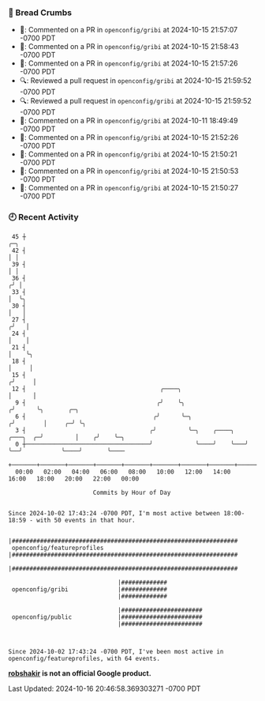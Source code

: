 ### 🍞 Bread Crumbs

 * 💬: Commented on a PR in  `openconfig/gribi` at 2024-10-15 21:57:07 -0700 PDT
 * 💬: Commented on a PR in  `openconfig/gribi` at 2024-10-15 21:58:43 -0700 PDT
 * 💬: Commented on a PR in  `openconfig/gribi` at 2024-10-15 21:57:26 -0700 PDT
 * 🔍: Reviewed a pull request in  `openconfig/gribi` at 2024-10-15 21:59:52 -0700 PDT
 * 🔍: Reviewed a pull request in  `openconfig/gribi` at 2024-10-15 21:59:52 -0700 PDT
 * 💬: Commented on a PR in  `openconfig/gribi` at 2024-10-11 18:49:49 -0700 PDT
 * 💬: Commented on a PR in  `openconfig/gribi` at 2024-10-15 21:52:26 -0700 PDT
 * 💬: Commented on a PR in  `openconfig/gribi` at 2024-10-15 21:50:21 -0700 PDT
 * 💬: Commented on a PR in  `openconfig/gribi` at 2024-10-15 21:50:53 -0700 PDT
 * 💬: Commented on a PR in  `openconfig/gribi` at 2024-10-15 21:50:27 -0700 PDT

### 🕘 Recent Activity
```
 45 ┼                                                                            ╭─╮
 42 ┤                                                                            │ │
 39 ┤                                                                            │ │
 36 ┤                                                                           ╭╯ │
 33 ┤                                                                           │  ╰╮
 30 ┤                                                                           │   │
 27 ┤                                                                          ╭╯   │
 24 ┤                                                                          │    │
 21 ┤                                                                          │    ╰╮
 18 ┤                                                                          │     │
 15 ┤                                                                         ╭╯     │
 12 ┤                                      ╭────╮                             │      │
  9 ┤                                     ╭╯    ╰╮                           ╭╯      ╰╮       ╭─╮
  6 ┤                                    ╭╯      ╰─╮                        ╭╯        │     ╭─╯ ╰╮
  3 ┤                                   ╭╯         ╰─╮    ╭────╮   ╭───╮  ╭─╯         │    ╭╯    ╰─╮
  0 ┼───────────────────────────────────╯            ╰────╯    ╰───╯   ╰──╯           ╰────╯       ╰────
    +───────+───────+───────+───────+───────+───────+───────+───────+───────+───────+───────+───────+────
  00:00   02:00   04:00   06:00   08:00   10:00   12:00   14:00   16:00   18:00   20:00   22:00   00:00   

						Commits by Hour of Day


Since 2024-10-02 17:43:24 -0700 PDT, I'm most active between 18:00-18:59 - with 50 events in that hour.

```



```
                               |################################################################
 openconfig/featureprofiles    |################################################################
                               |################################################################

                               |#############
 openconfig/gribi              |#############
                               |#############

                               |#######################
 openconfig/public             |#######################
                               |#######################



Since 2024-10-02 17:43:24 -0700 PDT, I've been most active in openconfig/featureprofiles, with 64 events.

```
**[robshakir](mailto:robjs@google.com) is not an official Google product.**  


Last Updated: 2024-10-16 20:46:58.369303271 -0700 PDT
